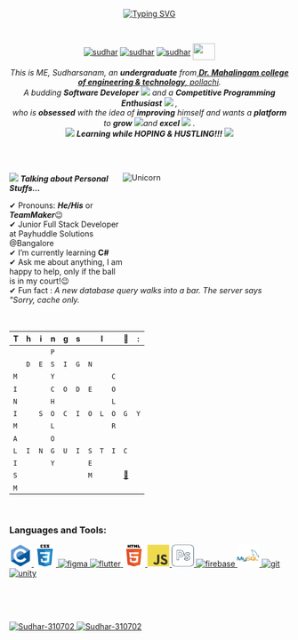 <p align="center">
    <a href="/"><img
            src="https://readme-typing-svg.demolab.com?font=Poor+Story&size=40&pause=1000&color=06B7FF&vCenter=true&multiline=true&width=600&height=150&lines=Computer+Science+Student;Passionate+Full+Stack+Developer"
            alt="Typing SVG" /></a>
</p>


<br>

<p align="center">
    <a href="https://www.linkedin.com/in/sudharsanam-d/" target="blank"><img align="center"
            src="https://www.svgrepo.com/show/475661/linkedin-color.svg" alt="sudhar" height="30"
            width="40" /></a>
    <a href="https://www.facebook.com/profile.php?id=100025441718833" target="blank"><img align="center"
            src="https://www.svgrepo.com/show/475647/facebook-color.svg" alt="sudhar" height="30"
            width="40" /></a>
    <a href="https://www.instagram.com/__sudhar.31__/" target="blank"><img align="center"
            src="https://www.svgrepo.com/show/303154/instagram-2016-logo.svg" alt="sudhar" height="30"
            width="40" /></a>
    <a href="mailto: sudhar.dss@gmail.com"><img align="center" src="https://www.svgrepo.com/show/381000/new-logo-gmail.svg"
            height="30" width="40" /></a>
</p>
</p>

<p align="center">
    <em>
        This is ME, Sudharsanam, an <b>undergraduate</b> from<a href="https://mcet.in/"> <b>Dr.
                Mahalingam
                college of engineering & technology</b>, pollachi</a>. <br>
        A budding <b>Software Developer</b> <img
            src="https://github.com/TheDudeThatCode/TheDudeThatCode/blob/master/Assets/Developer.gif" width="30px">
        and
        a <b>Competitive Programming Enthusiast</b>&nbsp;<img
            src="https://github.com/TheDudeThatCode/TheDudeThatCode/blob/master/Assets/Designer.gif"
            width="36px">&nbsp,<br>who is <b>obsessed</b>
        with the idea of <b>improving</b> himself and wants a <b>platform</b> to
        <b>grow</b> <img src="https://github.com/TheDudeThatCode/TheDudeThatCode/blob/master/Assets/Rocket.gif"
            width="18px">and
        <b>excel</b> <img src="https://github.com/TheDudeThatCode/TheDudeThatCode/blob/master/Assets/Medal.gif"
            width="20px">&nbsp.
    </em>
    <br>
    <img src="https://media.giphy.com/media/VgCDAzcKvsR6OM0uWg/giphy.gif" width="50" /> <b><i>Learning while HOPING
            &
            HUSTLING!!!</i></b> <img src="https://media.giphy.com/media/7j2hfyeVcDtf2/giphy.gif" width="50" />
</p>
<br>
<br>

<img align="right" width=300px height=200px alt="Unicorn"
    src="https://media0.giphy.com/media/mTPjPA6SSXgTsnZ1Dh/giphy.gif?cid=ecf05e47zojhm5c3tg6rg6ulwvrwbglg8ulre6mavy3t6wot&rid=giphy.gif" />

<img src="https://media.giphy.com/media/ObNTw8Uzwy6KQ/giphy.gif" width="30px">&nbsp;***Talking about Personal
Stuffs...***

✔ Pronouns: ***He/His*** or ***TeamMaker***😉 <br>
✔ Junior Full Stack Developer at Payhuddle Solutions @Bangalore <br>
✔ I’m currently learning **C#** <br>
✔ Ask me about anything, I am happy to help, only if the ball is in my court!😉<br>
✔ Fun fact : *A new database query walks into a bar. The server says "Sorry, cache only.*<br><br><br>
<!--✔ Fun fact : *At The time of Stress coding, I use to be in half sleeping mode*<br><br><br><br> -->


|T|h|i|n|g|s||I||:blue_heart:|:|
| - | - | - | - | - | - | - | - | - | - | - |
| | | |`P`| | | | | | | |
| |`D`|`E`|`S`|`I`|`G`|`N`| | | | |
|`M`| | |`Y`| | | | |`C`| | |
|`I`| | |`C`|`O`|`D`|`E`| |`O`| | |
|`N`| | |`H`| | | | |`L`| | |
|`I`| |`S`|`O`|`C`|`I`|`O`|`L`|`O`|`G`|`Y`|
|`M`| | |`L`| | | | |`R`| | |
|`A`| | |`O`| | | | | | | |
|`L`|`I`|`N`|`G`|`U`|`I`|`S`|`T`|`I`|`C`| |
|`I`| | |`Y`| | |`E`| | | | |
|`S`| | | | | |`M`| | |[📸](https://www.instagram.com/__sudhar.31__/)| |
|`M`| | | | | | | | | | |


<br>


<h3 align="left">Languages and Tools:</h3>
<p align="left">
    <a href="https://www.cprogramming.com/" target="_blank" rel="noreferrer">
        <img src="https://raw.githubusercontent.com/devicons/devicon/master/icons/c/c-original.svg" alt="c"
            width="40" height="40" />
    </a>
    <a href="https://www.w3schools.com/css/" target="_blank" rel="noreferrer">
        <img src="https://raw.githubusercontent.com/devicons/devicon/master/icons/css3/css3-original-wordmark.svg"
            alt="css3" width="40" height="40" />
    </a>
    <a href="https://tailwindcss.com/" target="_blank" rel="noreferrer">
        <img src="https://www.svgrepo.com/show/374118/tailwind.svg" alt="figma" width="40" height="40" />
    </a>
    <a href="https://react.dev/" target="_blank" rel="noreferrer">
        <img src="https://www.svgrepo.com/show/452092/react.svg" alt="flutter" width="40" height="40" />
    </a>
    <a href="https://www.w3.org/html/" target="_blank" rel="noreferrer">
        <img src="https://raw.githubusercontent.com/devicons/devicon/master/icons/html5/html5-original-wordmark.svg"
            alt="html5" width="40" height="40" />
    </a>
    <a href="https://developer.mozilla.org/en-US/docs/Web/JavaScript" target="_blank" rel="noreferrer">
        <img src="https://raw.githubusercontent.com/devicons/devicon/master/icons/javascript/javascript-original.svg"
            alt="javascript" width="40" height="40" />
    </a>
    <a href="https://www.photoshop.com/en" target="_blank" rel="noreferrer">
        <img src="https://raw.githubusercontent.com/devicons/devicon/master/icons/photoshop/photoshop-line.svg"
            alt="photoshop" width="40" height="40" />
    </a>
    <a href="https://learn.microsoft.com/en-us/dotnet/csharp/" target="_blank" rel="noreferrer"> <img
            src="https://www.svgrepo.com/show/353622/c-sharp.svg" alt="firebase" width="40" height="40" />
    </a>
    <a href="https://www.mysql.com/" target="_blank" rel="noreferrer"> <img
            src="https://raw.githubusercontent.com/devicons/devicon/master/icons/mysql/mysql-original-wordmark.svg"
            alt="mysql" width="40" height="40" />
    </a>
	<!-- <a href="https://www.adobe.com/products/xd.html" target="_blank" rel="noreferrer"> <img
            src="https://cdn.worldvectorlogo.com/logos/adobe-xd.svg" alt="xd" width="40" height="40" />
    </a> -->
    <!-- <a href="https://developer.android.com" target="_blank" rel="noreferrer">
        <img src="https://raw.githubusercontent.com/devicons/devicon/master/icons/android/android-original-wordmark.svg"
            alt="android" width="40" height="40" />
    </a> -->
    <a href="https://git-scm.com/" target="_blank" rel="noreferrer"> <img
            src="https://www.vectorlogo.zone/logos/git-scm/git-scm-icon.svg" alt="git" width="40" height="40" />
    </a>
    <!-- <a href="https://www.java.com" target="_blank" rel="noreferrer">
        <img src="https://raw.githubusercontent.com/devicons/devicon/master/icons/java/java-original.svg" alt="java"
            width="40" height="40" />
    </a> -->
    <a href="https://tortoisegit.org/" target="_blank" rel="noreferrer"> <img
            src="https://upload.wikimedia.org/wikipedia/commons/thumb/8/88/TortoiseGit_logo.svg/400px-TortoiseGit_logo.svg.png?20160731234145"
            alt="unity" width="40" height="30" />
    </a>
</p>
<br>
<!-- <p align="center"><img align="center"
        src="https://github-readme-stats.vercel.app/api/top-langs?username=Sudhar-310702&show_icons=true&locale=en&layout=compact"
        alt="Sudhar-310702" /></p>-->

<br>


<!-- ## :fire:My Stats -->

<br />
<p align="left">
    <a href="https://github.com/Sudhar-310702">
        <img width="49.5%"
            src="https://github-readme-stats.vercel.app/api/top-langs?username=Sudhar-310702&show_icons=true&locale=en&layout=compact"
            alt="Sudhar-310702" />
        <img width="49.5%"
            src="https://github-readme-stats.vercel.app/api?username=Sudhar-310702&show_icons=true&locale=en"
            alt="Sudhar-310702" />
        <!-- <img width="49.5%" src="https://github-readme-streak-stats.herokuapp.com/?user=Sudhar-310702&"
            alt="Sudhar-310702" /> -->
    </a>
</p>
<br>
